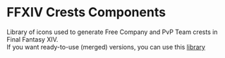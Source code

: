 # FFXIV Crests Components
Library of icons used to generate Free Company and PvP Team crests in Final Fantasy XIV.  
If you want ready-to-use (merged) versions, you can use this [library](https://github.com/Simbiat/FFXIV-Crests)
